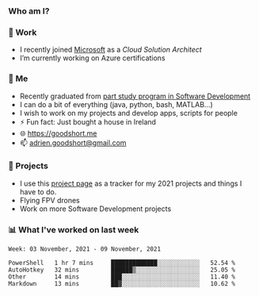 ### Who am I?

<!--
**goodshort/goodshort** is a ✨ _special_ ✨ repository because its `README.md` (this file) appears on your GitHub profile.
-->
### 💼 Work
- I recently joined [Microsoft](https://www.microsoft.com/) as a _Cloud Solution Architect_
- I’m currently working on Azure certifications

### 🌱 Me
- Recently graduated from [part study program in Software Development](https://www.goodshort.me/who-am-i/studies#higher-diploma-in-software-development)
- I can do a bit of everything (java, python, bash, MATLAB...)
- I wish to work on my projects and develop apps, scripts for people
- ⚡ Fun fact: Just bought a house in Ireland
- 🌐 https://goodshort.me
- 📫 adrien.goodshort@gmail.com

### 🚧 Projects

- I use this [project page](https://github.com/users/goodshort/projects/2) as a tracker for my 2021 projects and things I have to do.
- Flying FPV drones
- Work on more Software Development projects

### 📊 What I've worked on last week

<!--START_SECTION:waka-->
```text
Week: 03 November, 2021 - 09 November, 2021

PowerShell   1 hr 7 mins     █████████████░░░░░░░░░░░░   52.54 % 
AutoHotkey   32 mins         ██████▒░░░░░░░░░░░░░░░░░░   25.05 % 
Other        14 mins         ███░░░░░░░░░░░░░░░░░░░░░░   11.40 % 
Markdown     13 mins         ██▓░░░░░░░░░░░░░░░░░░░░░░   10.62 % 
```
<!--END_SECTION:waka-->
